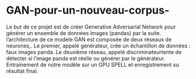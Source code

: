 # GAN-pour-un-nouveau-corpus-
Le but de ce projet est de créer Generative Adversarial Network pour générer un ensemble de
données images (pandas) par la suite.
l’architecture de ce modele GAN est composée de deux réseaux de neurones,. Le premier,
appelé générateur, crée un échantillon de données : faux images panda.
Le deuxième réseau, appelé discriminateurtente de détecter si l’image panda est réelle ou générer
par le générateur.
Entrainement de notre modèle sur un GPU SPELL et enregistrement su résultat final.
